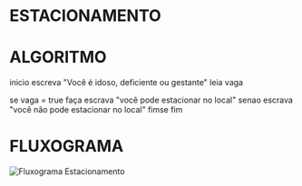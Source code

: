# ESTACIONAMENTO

# ALGORITMO

inicio escreva "Você é idoso, deficiente ou gestante" leia vaga

se vaga = true faça
  escrava "você pode estacionar no local"
senao 
  escrava "você não pode estacionar no local"
fimse
fim

# FLUXOGRAMA

![Fluxograma Estacionamento](https://user-images.githubusercontent.com/104398779/169934783-908c8d27-4d9c-4032-9a5c-2abdab015375.png)

